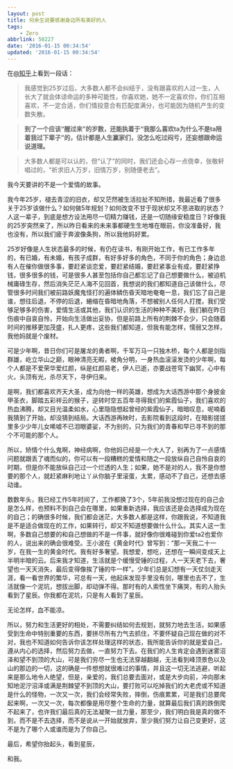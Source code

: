 ```yaml
---
layout: post
title: 何余生说要感谢身边所有美好的人
tags: 
    - Zero
abbrlink: 50227
date: '2016-01-15 00:34:54'
updated: '2016-01-15 00:34:54'
---
```




在[@知乎](https://www.zhihu.com/question/59607102/answer/168598394)上看到一段话：

> 我感觉到25岁过后，大多数人都不会纠结于，没有跟喜欢的人过一生，人长大了就会体谅命运的多种可能性，你喜欢她，她不一定喜欢你，你们互相喜欢，不一定合适，你们情投意合有匹配度满分，也可能因为随机产生的变数失散。

> **到了一个应该“醒过来”的岁数，还能执着于“我那么喜欢ta为什么不是ta陪着我过下辈子”的，估计都是人生赢家们，没怎么吃过闷亏，还妄想跟命运说道理。**

> 大多数人都是可以认的，但“认了”的同时，我们还会心存一点侥幸，张敬轩唱过的，“祈求旧人万岁，旧情万岁，别随便老去”。



我今天要讲的不是一个爱情的故事。



我今年25岁，褪去青涩的旧衣，却又茫然被生活拉扯不知所措，我最近看了很多关于25岁该做什么？如何做5年规划？如何改变不甘于现状却又不思进取的状态？人这一辈子，到底是想方设法用尽一切精力赚钱，还是一切随缘安稳度日？好像我的25岁突然来了，所以昨日看来的未来事都硬生生地堆在眼前，你没准备好，我也没有，所以我们疲于奔波像条狗，所以我他妈好累。



25岁好像是人生状态最多的时候，有仍在读书，有刚开始工作，有已工作多年的，有已婚，有未婚，有孩子成群，有好多好多的角色，不同于你的角色；身边总有人在催你做很多事，要赶紧谈恋爱，要赶紧结婚，要赶紧事业有成，要赶紧挣钱，很多很多的钱，可是很多人甚至包括你自己都忘记了自己想要做什么，被迫机械庸碌生存，然后消失茫茫人海不见回首，我想说的我们都知道自己该做什么，尽管很多时间我们被前路妖魔鬼怪打的遍体鳞伤昏天暗地奄奄一息，我们忘了自己是谁，想往后退，不停的后退，蜷缩在昏暗地角落，不想被别人任何人打搅，我们受够足够多的伤害，爱情生活或其他，我们认识的生活的种种不美好，我们躺在昨日伤痕中自哀自怜，开始向生活做出妥协，但是前路上所有的荆棘不会少，只会随着时间的推移更加茂盛，扎人更疼，这些我们都知道，但我有能怎样，懦弱又怎样，我他妈就是个废材。



可是少年啊，昔日你们可是屠龙的勇者啊，千军万马一只独木桥，每个人都是剑指群雄，屹立华山之巅，眼神清亮无暇，棱角分明，一身热血滚滚发烫的少年啊，每个人都是不爱荣华爱红颜，纵是红颜易老，伊人已逝，亦要战苍穹下幽冥，心中有火，头顶有光，杀尽天下，寻伊归来。



是啊，我们都喜欢齐天大圣，成为向他一样的英雄，想成为大话西游中那个身披金甲圣衣，脚踏五彩祥云的猴子，逆转时空五百年寻得我们的紫霞仙子，我们喜欢的热血沸腾，却又目光温柔如水，心里隐隐想起曾经的紫霞仙子，暗暗叹息，呢喃着我猜到了开始，却没猜到结局。大话西游再映时，去影院看到这段时，在暗影搓搓里多少少年儿女唏嘘不已泪眼婆娑，不为别的，只为我们的青春和早已寻不到的那个不可能的那个人。



所以，矫情个什么鬼啊，神经病啊，你他妈已经是一个大人了，别再为了一点感情问题就跟丢了魂而似的，你可以有一段糟糕的爱情和随之一段放纵自己自怜自哀的时期，但是你不能放纵自己过一个烂透的人生；如果，她不是对的人，我不是你想要的那个人，就赶紧麻利地让丫从你脑子里滚蛋，太累，感动不了自己，还想去感动谁。



数数年头，我已经工作5年时间了，工作都换了3个，5年前我没想过现在的自己会是怎么样，也预料不到自己会在哪里，如果重新选择，我应该还是会选择成为现在的自己；的确很多时候，我们都会迷茫，大多数人都是这样，你跟我说，不知道我是不是适合做现在的工作，如果转行，却又不知道想要做什么什么。其实人这一生啊，多数自己想要的和自己想做的不是一件事，就好像你很难碰到你爱ta2也爱你的人，说出来的确会很难受。王小波在《黄金时代》曾写到：“那一天我二十一岁，在我一生的黄金时代。我有好多奢望。我想爱，想吃，还想在一瞬间变成天上半明半暗的云。后来我才知道，生活就是个缓慢受锤的过程，人一天天老下去，奢望也一天天消失，最后变得像挨了锤的牛一样”。少年们总是幻想有一天仗剑走天涯，看一看世界的繁华，可总有一天，他起床发现手里没有剑，哪里也去不了，生活就像一个泥坑，想拔出脚，却动弹不得。那时有的人索性坐下痛哭，有的人抬头看到了星辰。你我都在泥坑，只是有人看到了星辰。



无论怎样，血不能凉。



所以，努力和生活更好的相处，不需要纠结如何去规划，就努力地去生活，如果感受到生命中特别重要的东西，要拼尽所有力气去抓住，不要怀疑自己现在做的对不对，我也不知道如何告诉你该怎样处理这样的状态，我所能告诉你的就是爱自己，遵从内心的选择，然后努力去做，一直努力下去。在我们的人生肯定会遇到迷雾沼泽和望不到顶的大山，可是我们穷尽一生也无法穿越翻越，无法看到峰顶景色以及山的那边的一切，这的确是一件想想就很难过的事情，并且这一切无法逃避，听起来是那么地令人绝望，但是，亲爱的，我们总要去面对，或是大步向前，冲向那未知地泥泞沼泽或满是荆棘望不到顶的大山，要打败可以吃掉我们的大老虎或不知道是什么的怪物，一次又一次，我们会经常失败，摔倒，伤痕累累，可是我们总要爬起来啊，一次又一次，每次都像是用尽整个生命的力量，就算最后我们真的跌倒爬不起来了，也许我们最后真的无法凝聚一丝力量，那至少，我们明白我是真的做不到，而不是不去选择，而不是说从一开始就放弃，至少我们努力让自己变更好，这不是为了哪个人或谁而是为了你自己。



最后，希望你抬起头，看到星辰，

和我。
